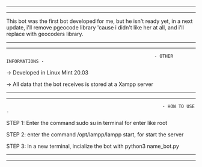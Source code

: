 -------------------------------------------------------------------
-------------------------------------------------------------------

 This bot was the first bot developed for me, but he isn't ready yet, in a next update, i'll remove pgeocode library 'cause i didn't like her at all, and i'll replace with geocoders library.

----------------------------------------------------------------------
----------------------------------------------------------------------

                                                           - OTHER INFORMATIONS - 
                          

 -> Developed in Linux Mint 20.03
 
 -> All data that the bot receives is stored at a Xampp server
 
 
-----------------------------------------------------------------------
-----------------------------------------------------------------------



                                                              - HOW TO USE -
                            
STEP 1: Enter the command sudo su in terminal for enter like root

STEP 2: enter the command /opt/lampp/lampp start, for start the server

STEP 3: In a new terminal, incialize the bot with python3 name_bot.py

-----------------------------------------------------------------------
-----------------------------------------------------------------------
